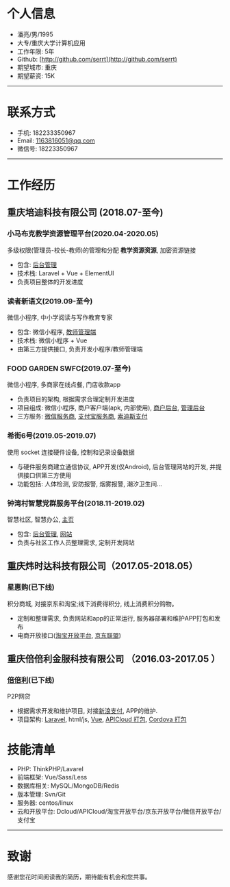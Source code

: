 
# 个人信息

 - 潘亮/男/1995 
 - 大专/重庆大学计算机应用 
 - 工作年限: 5年
 - Github: [http://github.com/serrt](http://github.com/serrt)
 - 期望城市: 重庆
 - 期望薪资: 15K

---

# 联系方式

- 手机: 182233350967
- Email: 1163816051@qq.com
- 微信号: 18223350967

---
      
# 工作经历

## 重庆培迪科技有限公司 (2018.07-至今)

### 小马布克教学资源管理平台(2020.04-2020.05)
多级权限(管理员-校长-教师)的管理和分配 **教学资源资源**, 加密资源链接

- 包含: [后台管理](https://resources.smartbrook.cn/)
- 技术栈: Laravel + Vue + ElementUI
- 负责项目整体的开发进度

### 读者新语文(2019.09-至今)
微信小程序, 中小学阅读与写作教育专家

- 包含: 微信小程序, [教师管理端](https://www.duzhexinyuwen.com.cn/)
- 技术栈: 微信小程序 + Vue
- 由第三方提供接口, 负责开发小程序/教师管理端

### FOOD GARDEN SWFC(2019.07-至今)
微信小程序, 多商家在线点餐, 门店收款app

- 负责项目的架构, 根据需求合理定制开发进度
- 项目组成: 微信小程序, 商户客户端(apk, 内部使用), [商户后台](https://www.swfcfoodgarden.com/merchant), [管理后台](https://www.swfcfoodgarden.com/admin)
- 三方服务: [微信服务商](https://pay.weixin.qq.com/wiki/doc/api/sl.html), [支付宝服务商](https://open.alipay.com), [索迪斯支付](http://sodexo.cn)

### 希街6号(2019.05-2019.07)
使用 socket 连接硬件设备, 控制和记录设备数据

- 与硬件服务商建立通信协议, APP开发(仅Android), 后台管理网站的开发, 并提供接口供第三方使用
- 功能包括: 人体检测, 安防报警, 烟雾报警, 潮汐卫生间...

### 钟湾村智慧党群服务平台(2018.11-2019.02)
智慧社区, 智慧办公, [主页](http://www.jszzwc.com)

- 包含: [后台管理](http://www.jszzwc.com/admin), [网站](http://www.jszzwc.com/admin)
- 负责与社区工作人员整理需求, 定制开发网站

## 重庆炜时达科技有限公司（2017.05-2018.05）

### 星惠购(已下线)
积分商城, 对接京东和淘宝;线下消费得积分, 线上消费积分购物。

- 定制和整理需求, 负责网站和app的正常运行, 服务器部署和维护APP打包和发布
- 电商开放接口([淘宝开放平台](http://open.taobao.com), [京东联盟](http://open.jd.com))

## 重庆倍倍利金服科技有限公司 （2016.03-2017.05 ）

### [倍倍利](https://www.ibeibeili.com)(已下线)
P2P网贷

- 根据需求开发和维护项目, 对接[新浪支付](http://pay.mobile.sina.cn), APP的维护.
- 项目架构: [Laravel](https://laravel.com), html/js, [Vue](https://cn.vuejs.org), [APICloud 打包](https://www.apicloud.com), [Cordova 打包](http://cordova.apache.org)

# 技能清单

- PHP: ThinkPHP/Lavarel
- 前端框架: Vue/Sass/Less
- 数据库相关: MySQL/MongoDB/Redis
- 版本管理: Svn/Git
- 服务器: centos/linux
- 云和开放平台: Dcloud/APICloud/淘宝开放平台/京东开放平台/微信开放平台/支付宝

---

# 致谢
感谢您花时间阅读我的简历，期待能有机会和您共事。
